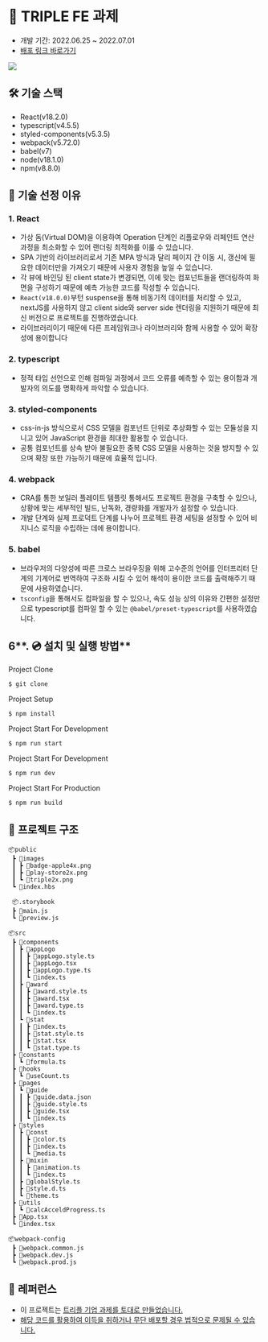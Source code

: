# 🛫 TRIPLE FE 과제
- 개발 기간: 2022.06.25 ~ 2022.07.01
- [배포 링크 바로가기](https://62bf13878c1376030ad0d31c--resplendent-sable-4f3b57.netlify.app/)  

<img src="https://user-images.githubusercontent.com/65222200/176926536-0b241eac-a880-4fe2-9772-a0fe63527e5f.gif">

## 🛠️ 기술 스택
- React(v18.2.0)
- typescript(v4.5.5)
- styled-components(v5.3.5)
- webpack(v5.72.0)
- babel(v7)
- node(v18.1.0)
- npm(v8.8.0)

## 📄 기술 선정 이유

### **1. React**
- 가상 돔(Virtual DOM)을 이용하여 Operation 단계인 리플로우와 리페인트 연산 과정을 최소화할 수 있어 랜더링 최적화를 이룰 수 있습니다.
- SPA 기반의 라이브러리로서 기존 MPA 방식과 달리 페이지 간 이동 시, 갱신에 필요한 데이터만을 가져오기 때문에 사용자 경험을 높일 수 있습니다.
- 각 뷰에 바인딩 된 client state가 변경되면, 이에 맞는 컴포넌트들을 랜더링하여 화면을 구성하기 때문에 예측 가능한 코드를 작성할 수 있습니다.
- `React(v18.0.0)`부턴 suspense을 통해 비동기적 데이터를 처리할 수 있고, nextJS를 사용하지 않고 client side와 server side 렌더링을 지원하기 때문에
   최신 버전으로 프로젝트를 진행하였습니다.
- 라이브러리이기 때문에 다른 프레임워크나 라이브러리와 함께 사용할 수 있어 확장성에 용이합니다

### **2. typescript**
- 정적 타입 선언으로 인해 컴파일 과정에서 코드 오류를 예측할 수 있는 용이함과 개발자의 의도를 명확하게 파악할 수 있습니다.

### **3. styled-components**
- css-in-js 방식으로서 CSS 모델을 컴포넌트 단위로 추상화할 수 있는 모듈성을 지니고 있어 JavaScript 환경을 최대한 활용할 수 있습니다.
- 공통 컴포넌트를 상속 받아 불필요한 중복 CSS 모델을 사용하는 것을 방지할 수 있으며 확장 또한 가능하기 때문에 효율적 입니다.

### **4. webpack**
- CRA를 통한 보일러 플레이트 템플릿 통해서도 프로젝트 환경을 구축할 수 있으나, 상황에 맞는 세부적인 빌드, 난독화, 경량화를 개발자가 설정할 수 있습니다.
- 개발 단계와 실제 프로덕트 단계를 나누어 프로젝트 환경 세팅을 설정할 수 있어 비지니스 로직을 수립하는 데에 용이합니다.

### **5. babel**
- 브라우저의 다양성에 따른 크로스 브라우징을 위해 고수준의 언어를 인터프리터 단계의 기계어로 번역하여 구조화 시킬 수 있어 해석이 용이한 코드를 출력해주기 때문에 사용하였습니다.
- `tsconfig`을 통해서도 컴파일을 할 수 있으나, 속도 성능 상의 이유와 간편한 설정만으로 typescript를 컴파일 할 수 있는 `@babel/preset-typescript`를 사용하였습니다.


## 6**. 💿 설치 및 실행 방법**

Project Clone

`$ git clone` 

Project Setup

`$ npm install`

Project Start For Development

`$ npm run start`

Project Start For Development

`$ npm run dev`

Project Start For Production

`$ npm run build`


## 🌲 프로젝트 구조

```
📦public
 ┣ 📂images
 ┃ ┣ 📜badge-apple4x.png
 ┃ ┣ 📜play-store2x.png
 ┃ ┗ 📜triple2x.png
 ┗ 📜index.hbs
 
 📦.storybook
 ┣ 📜main.js
 ┗ 📜preview.js
 
📦src
 ┣ 📂components
 ┃ ┣ 📂appLogo
 ┃ ┃ ┣ 📜appLogo.style.ts
 ┃ ┃ ┣ 📜appLogo.tsx
 ┃ ┃ ┣ 📜appLogo.type.ts
 ┃ ┃ ┗ 📜index.ts
 ┃ ┣ 📂award
 ┃ ┃ ┣ 📜award.style.ts
 ┃ ┃ ┣ 📜award.tsx
 ┃ ┃ ┣ 📜award.type.ts
 ┃ ┃ ┗ 📜index.ts
 ┃ ┗ 📂stat
 ┃ ┃ ┣ 📜index.ts
 ┃ ┃ ┣ 📜stat.style.ts
 ┃ ┃ ┣ 📜stat.tsx
 ┃ ┃ ┗ 📜stat.type.ts
 ┣ 📂constants
 ┃ ┗ 📜formula.ts
 ┣ 📂hooks
 ┃ ┗ 📜useCount.ts
 ┣ 📂pages
 ┃ ┗ 📂guide
 ┃ ┃ ┣ 📜guide.data.json
 ┃ ┃ ┣ 📜guide.style.ts
 ┃ ┃ ┣ 📜guide.tsx
 ┃ ┃ ┗ 📜index.ts
 ┣ 📂styles
 ┃ ┣ 📂const
 ┃ ┃ ┣ 📜color.ts
 ┃ ┃ ┣ 📜index.ts
 ┃ ┃ ┗ 📜media.ts
 ┃ ┣ 📂mixin
 ┃ ┃ ┣ 📜animation.ts
 ┃ ┃ ┗ 📜index.ts
 ┃ ┣ 📜globalStyle.ts
 ┃ ┣ 📜style.d.ts
 ┃ ┗ 📜theme.ts
 ┣ 📂utils
 ┃ ┗ 📜calcAcceldProgress.ts
 ┣ 📜App.tsx
 ┗ 📜index.tsx

📦webpack-config
 ┣ 📜webpack.common.js
 ┣ 📜webpack.dev.js
 ┗ 📜webpack.prod.js
```

## 📕 레퍼런스

- 이 프로젝트는 <u>[트리플](https://triple.guide/) 기업 과제를 토대로 만들었습니다.
- 해당 코드를 활용하여 이득을 취하거나 무단 배포할 경우 법적으로 문제될 수 있습니다.
